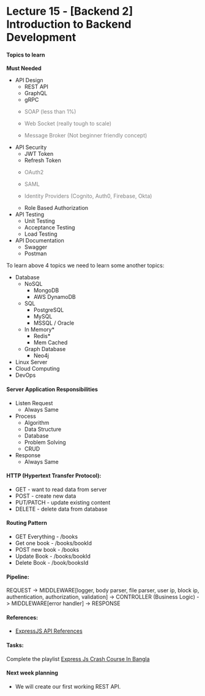 # Lecture 15 - [Backend 2] Introduction to Backend Development

#### Topics to learn

**Must Needed**

- API Design
  - REST API
  - GraphQL
  - gRPC
  - <p style='color: gray;'>SOAP (less than 1%)</p>
  - <p style='color: gray;'>Web Socket (really tough to scale)</p>
  - <p style='color: gray;'> Message Broker (Not beginner friendly concept)</p>
- API Security
  - JWT Token
  - Refresh Token
  - <p style='color: gray;'>OAuth2</p>
  - <p style='color: gray;'>SAML</p>
  - <p style='color: gray;'>Identity Providers (Cognito, Auth0, Firebase, Okta)</p>
  - Role Based Authorization
- API Testing
  - Unit Testing
  - Acceptance Testing
  - Load Testing
- API Documentation
  - Swagger
  - Postman

To learn above 4 topics we need to learn some another topics:

- Database
  - NoSQL
    - MongoDB
    - AWS DynamoDB
  - SQL
    - PostgreSQL
    - MySQL
    - MSSQL / Oracle
  - In Memory\*
    - Redis\*
    - Mem Cached
  - Graph Database
    - Neo4j
- Linux Server
- Cloud Computing
- DevOps

#### Server Application Responsibilities

- Listen Request
  - Always Same
- Process
  - Algorithm
  - Data Structure
  - Database
  - Problem Solving
  - CRUD
- Response
  - Always Same

#### HTTP (Hypertext Transfer Protocol):

- GET - want to read data from server
- POST - create new data
- PUT/PATCH - update existing content
- DELETE - delete data from database

#### Routing Pattern

- GET Everything - /books
- Get one book - /books/bookId
- POST new book - /books
- Update Book - /books/bookId
- Delete Book - /book/booksId

#### Pipeline:

REQUEST -> MIDDLEWARE[logger, body parser, file parser, user ip, block ip, authentication, authorization, validation] -> CONTROLLER (Business Logic) -> MIDDLEWARE[error handler] -> RESPONSE

#### References:

- [ExpressJS API References](https://expressjs.com/en/4x/api.html)

#### Tasks:

Complete the playlist [Express Js Crash Course In Bangla](https://youtube.com/playlist?list=PL_XxuZqN0xVDm9HkiP4h_76qNBZix6XME)

#### Next week planning

- We will create our first working REST API.
